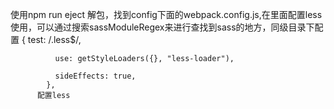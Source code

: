 使用npm  run eject 解包，找到config下面的webpack.config.js,在里面配置less使用，可以通过搜索sassModuleRegex来进行查找到sass的地方，同级目录下配置
      {
              test: /\.less$/,

              use: getStyleLoaders({}, "less-loader"),
        
              sideEffects: true,
            },
          配置less
